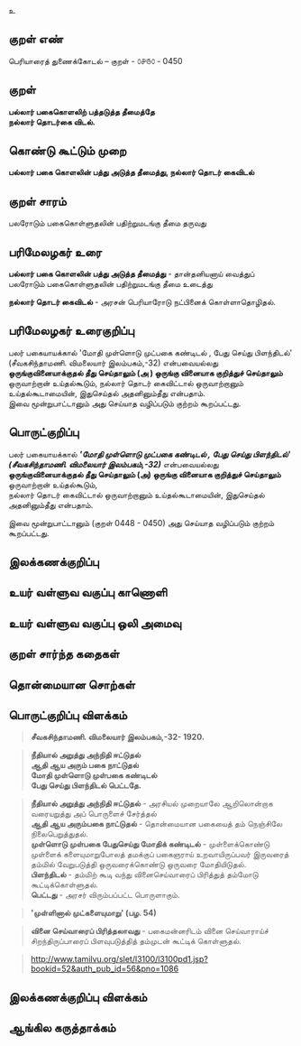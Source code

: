 உ

## குறள் எண் 

பெரியாரைத் துணைக்கோடல் – குறள் - ௦௪௫௦ - 0450  

## குறள் 

**பல்லார் பகைகொளலிற் பத்தடுத்த தீமைத்தே  
நல்லார் தொடர்கை விடல்.**

## கொண்டு கூட்டும் முறை

**பல்லார் பகை கொளலின் பத்து அடுத்த தீமைத்து, நல்லார் தொடர் கைவிடல்**  

## குறள் சாரம் 

பலரோடும் பகைகொள்ளுதலின் பதிற்றுமடங்கு தீமை தருவது   

## பரிமேலழகர் உரை

**பல்லார் பகை கொளலின் பத்து அடுத்த தீமைத்து** - தான்தனியனாய் வைத்துப் பலரோடும் பகைகொள்ளுதலின் பதிற்றுமடங்கு தீமை உடைத்து  

**நல்லார் தொடர் கைவிடல்** - அரசன் பெரியாரோடு நட்பினைக் கொள்ளாதொழிதல்.  

## பரிமேலழகர் உரைகுறிப்பு   

பலர் பகையாயக்கால் 'மோதி முள்ளொடு முட்பகை கண்டிடல் , பேது செய்து பிளந்திடல்' (சீவகசிந்தாமணி. விமலையார் இலம்பகம்,-32)  என்பவையல்லது  **ஒருங்குவினையாக்குதல் தீது செய்தாலும் (அ ) ஒருங்கு வினையாக குறித்துச் செய்தாலும்** ஒருவாற்றான் உய்தல்கூடும், நல்லார் தொடர் கைவிட்டால் ஒருவாற்றானும் உய்தல்கூடாமையின், இதுசெய்தல் அதனினும்தீது என்பதாம்.  
இவை மூன்றுபாட்டானும் அது செய்யாத வழிப்படும் குற்றம் கூறப்பட்டது.  

## பொருட்குறிப்பு 

பலர் பகையாயக்கால் _**'மோதி முள்ளொடு முட்பகை கண்டிடல் , பேது செய்து பிளந்திடல்' (சீவகசிந்தாமணி. விமலையார் இலம்பகம்,-32)**_  என்பவையல்லது  **ஒருங்குவினையாக்குதல் தீது செய்தாலும் (அ) ஒருங்கு வினையாக குறித்துச் செய்தாலும்** ஒருவாற்றான் உய்தல்கூடும்,   
நல்லார் தொடர் கைவிட்டால் ஒருவாற்றானும் உய்தல்கூடாமையின், இதுசெய்தல் அதனினும்தீது என்பதாம்.   

இவை மூன்றுபாட்டானும் (குறள் 0448 - 0450) அது செய்யாத வழிப்படும் குற்றம் கூறப்பட்டது.  

## இலக்கணக்குறிப்பு  


## உயர் வள்ளுவ வகுப்பு காணொளி


## உயர் வள்ளுவ வகுப்பு ஒலி அமைவு 

 
## குறள் சார்ந்த கதைகள் 


## தொன்மையான சொற்கள்


## பொருட்குறிப்பு விளக்கம்

>**சீவகசிந்தாமணி. விமலையார் இலம்பகம்,-32- 1920.**  

>**நீதியால் அறுத்து அந்நிதி ஈட்டுதல்  
>ஆதி ஆய அரும் பகை நாட்டுதல்  
>மோதி முள்ளொடு முள்பகை கண்டிடல்  
>பேது செய்து பிளந்திடல் பெட்டதே.**  

>**நீதியால் அறுத்து அந்நிதி ஈட்டுதல்** - அரசியல் முறையாலே ஆறிலொன்றாக வரையறுத்து அப் பொருளைச் சேர்த்தல்   
>**ஆதி ஆய அரும்பகை நாட்டுதல்** - தொன்மையான பகையைத் தம் நெஞ்சிலே நிலைபெறுத்துதல்.  
>**முள்ளொடு முள்பகை பேதுசெய்து மோதிக் கண்டிடல்** - முள்ளைக்கொண்டு முள்ளைக் களையுமாறுபோலத் தமக்குப் பகைஞராய் உறவாயிருப்பவர் இருவரைத் தம்மில் வேறுபடுத்தி ஒருவரைக்கொண்டு ஒருவரை மோதியிடுதல்.  
>**பிளந்திடல்** - தம்மிற் கூடி வந்து வினைசெய்வாரைப் பிரித்துத் தம்மோடு கூட்டிக்கொள்ளுதல்.  
>**பெட்டது** - அரசர் விரும்பப்பட்ட பொருளாகும்.  


>**'முள்ளினால் முட்களையுமாறு' (பழ. 54)**  

>**வினை செய்வாரைப் பிரித்தலாவது** - பகைமன்னரிடம் வினை செய்வாராய்ச் சிறந்திருப்பாரைப் பிளவுபடுத்தித் தம்முடன் கூட்டிக் கொள்ளுதல்.  

>http://www.tamilvu.org/slet/l3100/l3100pd1.jsp?bookid=52&auth_pub_id=56&pno=1086

## இலக்கணக்குறிப்பு விளக்கம்


## ஆங்கில கருத்தாக்கம் 


